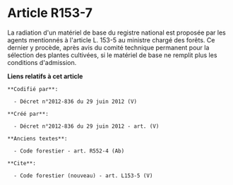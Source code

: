 # Article R153-7

La radiation d'un matériel de base du registre national est proposée par les agents mentionnés à l'article L. 153-5 au
ministre chargé des forêts. Ce dernier y procède, après avis du comité technique permanent pour la sélection des plantes
cultivées, si le matériel de base ne remplit plus les conditions d'admission.

**Liens relatifs à cet article**

	**Codifié par**:

	  - Décret n°2012-836 du 29 juin 2012 (V)

	**Créé par**:

	  - Décret n°2012-836 du 29 juin 2012 - art. (V)

	**Anciens textes**:

	  - Code forestier - art. R552-4 (Ab)

	**Cite**:

	  - Code forestier (nouveau) - art. L153-5 (V)
